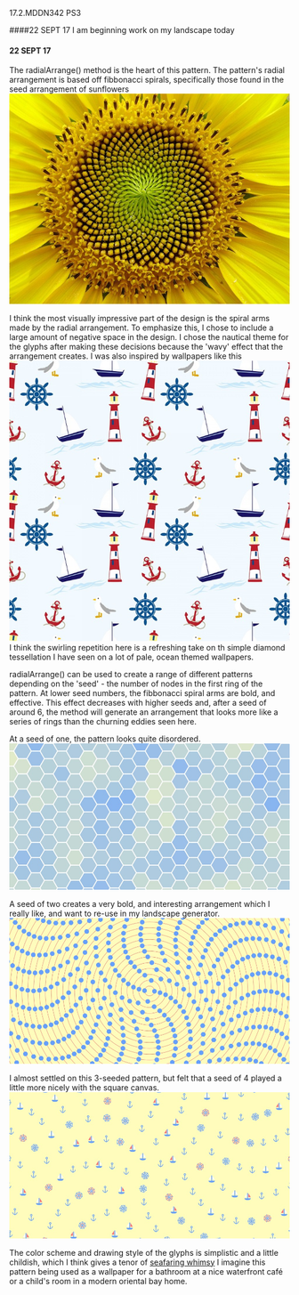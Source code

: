 17.2.MDDN342 PS3

####22 SEPT 17
I am beginning work on my landscape today

#### 22 SEPT 17
 The radialArrange() method is the heart of this pattern. The pattern's radial arrangement is based off fibbonacci spirals, specifically those found in  the seed arrangement of sunflowers ![](sunflower.jpg)

 I think the most visually impressive part of the design is the spiral arms made by the radial arrangement. To emphasize this, I chose to include a large amount of negative space in the design. I chose the nautical theme for the glyphs after making these decisions because the 'wavy' effect that the arrangement creates. I was also inspired by wallpapers like this ![](nauty-wall.jpg)
 I think the swirling repetition here is a refreshing take on th simple diamond tessellation I have seen on a lot of pale, ocean themed wallpapers.

radialArrange() can be used to create a range of different patterns depending on the 'seed' - the number of nodes in the first ring of the pattern. At lower seed numbers, the fibbonacci spiral arms are bold, and effective. This effect decreases with higher seeds and, after a seed of around 6, the method will generate an arrangement that looks more like a series of rings than the churning eddies seen here.

At a seed of one, the pattern looks quite disordered.  ![](debug1.jpg)

A seed of two creates a very bold, and interesting arrangement which I really like, and want to re-use in my landscape generator. ![](debug2.jpg)

I almost settled on this 3-seeded pattern, but felt that a seed of 4 played a little more nicely with the square canvas. ![](pattern3.jpg)

The color scheme and drawing style of the glyphs is simplistic and a little childish, which I think gives a tenor of [seafaring whimsy](https://www.youtube.com/watch?v=cmt-MlMuPzg) I imagine this pattern being used as a wallpaper for a bathroom at a nice waterfront café or a child's room in a modern oriental bay home.
